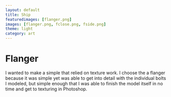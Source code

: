 ```yaml
---
layout: default
title: Ship
featuredimages: [flanger.png]
images: [flanger.png, fclose.png, fside.png]
theme: light
category: art
---
```


# Flanger

I wanted to make a simple that relied on texture work. I choose the a flanger because it was simple yet was able to get into detail with the individual bolts I modeled, but simple enough that I was able to finish the model itself in no time and get to texturing in Photoshop.
